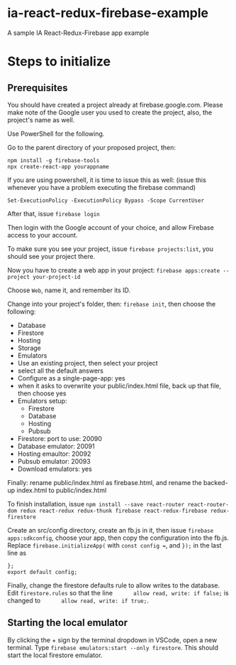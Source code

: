 # ia-react-redux-firebase-example
A sample IA React-Redux-Firebase app example

# Steps to initialize

## Prerequisites

You should have created a project already at firebase.google.com. Please
make note of the Google user you used to create the project, also, the project's
name as well.

Use PowerShell for the following.

Go to the parent directory of your proposed project, then:

```
npm install -g firebase-tools
npx create-react-app yourappname
```

If you are using powershell, it is time to issue this as well: (issue this
whenever you have a problem executing the firebase command)

```
Set-ExecutionPolicy -ExecutionPolicy Bypass -Scope CurrentUser
```

After that, issue `firebase login`

Then login with the Google account of your choice, and allow Firebase access
to your account.

To make sure you see your project, issue `firebase projects:list`, you should
see your project there.

Now you have to create a web app in your project: `firebase apps:create --project your-project-id`

Choose `Web`, name it, and remember its ID.

Change into your project's folder, then: `firebase init`, then choose the
following:
- Database
- Firestore
- Hosting
- Storage
- Emulators
- Use an existing project, then select your project
- select all the default answers
- Configure as a single-page-app: yes
- when it asks to overwrite your public/index.html file, back up that file,
  then choose yes
- Emulators setup:
  - Firestore
  - Database
  - Hosting
  - Pubsub
- Firestore: port to use: 20090
- Database emulator: 20091
- Hosting emaultor: 20092
- Pubsub emulator: 20093
- Download emulators: yes

Finally: rename public/index.html as firebase.html, and rename the backed-up
index.html to public/index.html

To finish installation, issue `npm install --save react-router react-router-dom redux react-redux redux-thunk firebase react-redux-firebase redux-firestore`

Create an src/config directory, create an fb.js in it, then issue 
`firebase apps:sdkconfig`, choose your app, then copy the configuration
into the fb.js. Replace `firebase.initializeApp(` with `const config =`,
and `});` in the last line as 
```
};
export default config;
```

Finally, change the firestore defaults rule to allow writes to the database. Edit `firestore.rules` so that the line 
`      allow read, write: if false;` is changed to `      allow read, write: if true;`.


## Starting the local emulator

By clicking the + sign by the terminal dropdown in VSCode, open a new terminal. Type `firebase emulators:start --only firestore`.
This should start the local firestore emulator.

